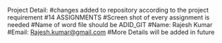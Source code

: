 Project Detail:
#changes added to repository according to the project requirement
#14 ASSIGNMENTS
#Screen shot of every assignment is needed
#Name of word file should be ADID_GIT
#Name: Rajesh Kumar
#Email: Rajesh.kumar@gmail.com
#More Details will be added in future
